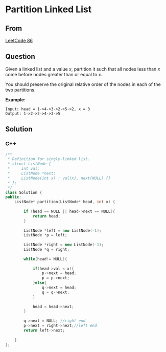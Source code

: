 # Partition Linked List   



## From

[LeetCode 86](https://leetcode.com/problems/partition-list/description/)





## Question



Given a linked list and a value *x*, partition it such that all nodes less than *x* come before nodes greater than or equal to *x*.

You should preserve the original relative order of the nodes in each of the two partitions.

**Example:**

```
Input: head = 1->4->3->2->5->2, x = 3
Output: 1->2->2->4->3->5
```



## Solution  

### C++

```c++
/**
 * Definition for singly-linked list.
 * struct ListNode {
 *     int val;
 *     ListNode *next;
 *     ListNode(int x) : val(x), next(NULL) {}
 * };
 */
class Solution {
public:
    ListNode* partition(ListNode* head, int x) {
        
        if (head == NULL || head->next == NULL){
            return head;
        }
        
        ListNode *left = new ListNode(-1);
        ListNode *p = left;
        
        ListNode *right = new ListNode(-1);
        ListNode *q = right;
        
        while(head!= NULL){
            
            if(head->val < x){
                p->next = head;
                p = p->next;
            }else{
                q->next = head;
                q = q->next;
            }
            
            head = head->next;
        }
        
        q->next = NULL; //right end
        p->next = right->next;//left end
        return left->next;
        
    }
};
```

